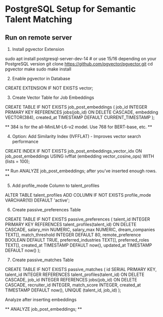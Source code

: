 # PostgreSQL Setup for Semantic Talent Matching

## Run on remote server

1. Install pgvector Extension

sudo apt install postgresql-server-dev-14  # or use 15/16 depending on your PostgreSQL version
git clone https://github.com/pgvector/pgvector.git
cd pgvector
make
sudo make install

2. Enable pgvector in Database

CREATE EXTENSION IF NOT EXISTS vector;

3. Create Vector Table for Job Embeddings

CREATE TABLE IF NOT EXISTS job_post_embeddings (
    job_id INTEGER PRIMARY KEY REFERENCES jobs(job_id) ON DELETE CASCADE,
    embedding VECTOR(384),
    created_at TIMESTAMP DEFAULT CURRENT_TIMESTAMP
);

** 384 is for the all-MiniLM-L6-v2 model. Use 768 for BERT-base, etc. **

4. Option: Add Similarity Index (IVFFLAT) - Improves vector search performance

CREATE INDEX IF NOT EXISTS job_post_embeddings_vector_idx
ON job_post_embeddings
USING ivfflat (embedding vector_cosine_ops)
WITH (lists = 100);

** Run ANALYZE job_post_embeddings; after you’ve inserted enough rows. **

5. Add profile_mode Column to talent_profiles

ALTER TABLE talent_profiles
ADD COLUMN IF NOT EXISTS profile_mode VARCHAR(10) DEFAULT 'active';


6. Create passive_preferences Table

CREATE TABLE IF NOT EXISTS passive_preferences (
    talent_id INTEGER PRIMARY KEY REFERENCES talent_profiles(talent_id) ON DELETE CASCADE,
    salary_min NUMERIC,
    salary_max NUMERIC,
    dream_companies TEXT[],
    match_threshold INTEGER DEFAULT 80,
    remote_preference BOOLEAN DEFAULT TRUE,
    preferred_industries TEXT[],
    preferred_roles TEXT[],
    created_at TIMESTAMP DEFAULT now(),
    updated_at TIMESTAMP DEFAULT now()
);

7. Create passive_matches Table

CREATE TABLE IF NOT EXISTS passive_matches (
    id SERIAL PRIMARY KEY,
    talent_id INTEGER REFERENCES talent_profiles(talent_id) ON DELETE CASCADE,
    job_id INTEGER REFERENCES jobs(job_id) ON DELETE CASCADE,
    recruiter_id INTEGER,
    match_score INTEGER,
    created_at TIMESTAMP DEFAULT now(),
    UNIQUE (talent_id, job_id)
);

Analyze after inserting embeddings

** ANALYZE job_post_embeddings; **







